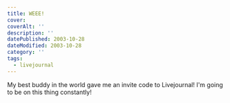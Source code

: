 ```yaml
---
title: WEEE!
cover:
coverAlt: ''
description: ''
datePublished: 2003-10-28
dateModified: 2003-10-28
category: ''
tags:
  - livejournal
---
```


My best buddy in the world gave me an invite code to Livejournal! I'm going to be on this thing constantly!
